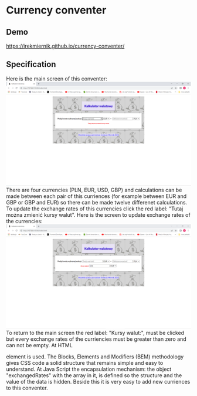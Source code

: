 ﻿# Currency conventer
 ## Demo
 https://irekmiernik.github.io/currency-conventer/
 
 ## Specification
 Here is the main screen of this conventer:
  ![Main screen](images/Main%20sreen.png)
 There are four currencies (PLN, EUR, USD, GBP) and calculations can be made between each pair of this curriences (for example between EUR and GBP or GBP and EUR) so there can be made twelve differenet calculations. To update the exchange rates of this currencies click the red label: "Tutaj można zmienić kursy walut". Here is the screen to update exchange rates of the currencies: 
  ![Screen to update exchange rates](images/Scren%20to%20update%20exchange%20rates.png)
 To return to the main screen the red label: "Kursy walut:", must be clicked but every exchange rates of the curriencies must be greater than zero and can not be empty.
 At HTML <form> element is used. The Blocks, Elements and Modifiers (BEM) methodology gives CSS code a solid structure that remains simple and easy to understand. At Java Script the encapsulation mechanism: the object "exchangedRates" with the array in it, is defined so the structure and the value of the data is hidden. Beside this it is very easy to add new curriences to this conventer. 
